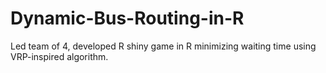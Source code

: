 # Dynamic-Bus-Routing-in-R
Led team of 4, developed R shiny game in R minimizing waiting time using VRP-inspired algorithm.
